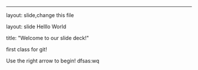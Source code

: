 ---

layout: slide,change this file

layout: slide Helllo World

title: "Welcome to our slide deck!"



first class for git!

Use the right arrow to begin!
dfsas:wq

